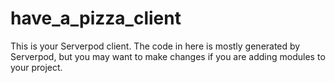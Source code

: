 # have_a_pizza_client

This is your Serverpod client. The code in here is mostly generated by
Serverpod, but you may want to make changes if you are adding modules to your
project.
